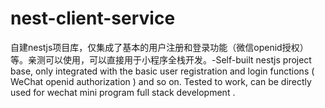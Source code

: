 # nest-client-service
自建nestjs项目库，仅集成了基本的用户注册和登录功能（微信openid授权）等。亲测可以使用，可以直接用于小程序全栈开发。-Self-built nestjs project base, only integrated with the basic user registration and login functions ( WeChat openid authorization ) and so on. Tested to work, can be directly used for wechat mini program full stack development .
